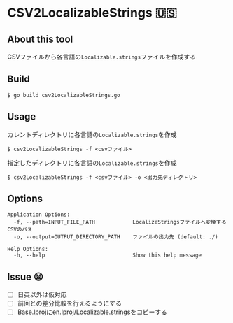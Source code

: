 # CSV2LocalizableStrings 🇺🇸

## About this tool

CSVファイルから各言語の`Localizable.strings`ファイルを作成する

## Build 

```
$ go build csv2LocalizableStrings.go
```

## Usage

カレントディレクトリに各言語の`Localizable.strings`を作成
```
$ csv2LocalizableStrings -f <csvファイル>
```

指定したディレクトリに各言語の`Localizable.strings`を作成

```
$ csv2LocalizableStrings -f <csvファイル> -o <出力先ディレクトリ>
```

## Options
```
Application Options:
  -f, --path=INPUT_FILE_PATH            LocalizeStringsファイルへ変換するCSVのパス
  -o, --output=OUTPUT_DIRECTORY_PATH    ファイルの出力先 (default: ./)

Help Options:
  -h, --help                            Show this help message
```

## Issue 😫

- [ ] 日英以外は仮対応
- [ ] 前回との差分比較を行えるようにする
- [ ] Base.lprojにen.lproj/Localizable.stringsをコピーする
